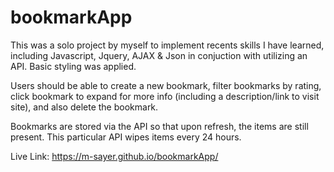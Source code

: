 # bookmarkApp

This was a solo project by myself to implement recents skills I have learned, including 
Javascript, Jquery, AJAX & Json in conjuction with utilizing an API. Basic styling was applied.

Users should be able to create a new bookmark, filter bookmarks by rating, click bookmark to expand for more info
(including a description/link to visit site), and also delete the bookmark.

Bookmarks are stored via the API so that upon refresh, the items are still present. This particular API wipes items every
24 hours. 

Live Link: https://m-sayer.github.io/bookmarkApp/
